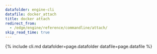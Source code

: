 ```yaml
---
datafolder: engine-cli
datafile: docker_attach
title: docker attach
redirect_from:
  - /edge/engine/reference/commandline/attach/
skip_read_time: true
---
```

<!--
This page is automatically generated from Docker's source code. If you want to
suggest a change to the text that appears here, open a ticket or pull request
in the source repository on GitHub:

https://github.com/docker/cli
-->

{% include cli.md datafolder=page.datafolder datafile=page.datafile %}
